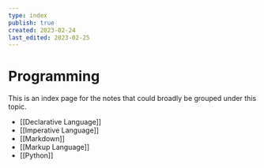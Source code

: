 ```yaml
---
type: index
publish: true
created: 2023-02-24
last_edited: 2023-02-25
---
```

# Programming
This is an index page for the notes that could broadly be grouped under this topic.
- [[Declarative Language]]
- [[Imperative Language]]
- [[Markdown]]
- [[Markup Language]]
- [[Python]]